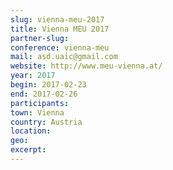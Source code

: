 ```yaml
---
slug: vienna-meu-2017
title: Vienna MEU 2017
partner-slug: 
conference: vienna-meu
mail: asd.uaic@gmail.com
website: http://www.meu-vienna.at/
year: 2017
begin: 2017-02-23
end: 2017-02-26
participants:
town: Vienna
country: Austria
location:
geo:
excerpt:
---
```

